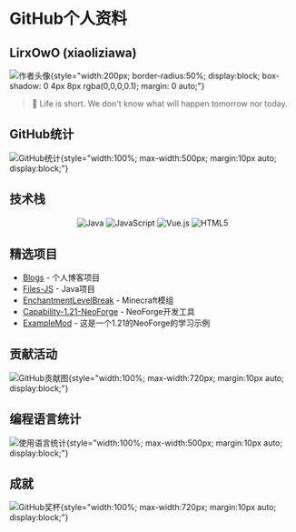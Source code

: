 # GitHub个人资料

## LirxOwO (xiaoliziawa)

![作者头像](https://avatars.githubusercontent.com/u/123848041?v=4){style="width:200px; border-radius:50%; display:block; box-shadow: 0 4px 8px rgba(0,0,0,0.1); margin: 0 auto;"}

> 🌹 Life is short. We don't know what will happen tomorrow nor today.

## GitHub统计

![GitHub统计](https://github-readme-stats.vercel.app/api?username=xiaoliziawa&show_icons=true&theme=radical){style="width:100%; max-width:500px; margin:10px auto; display:block;"}

## 技术栈

<div style="text-align:center; margin:20px 0;">
  
![Java](https://img.shields.io/badge/Java-ED8B00?style=for-the-badge&logo=openjdk&logoColor=white)
![JavaScript](https://img.shields.io/badge/JavaScript-F7DF1E?style=for-the-badge&logo=javascript&logoColor=black)
![Vue.js](https://img.shields.io/badge/Vue.js-35495E?style=for-the-badge&logo=vue.js&logoColor=4FC08D)
![HTML5](https://img.shields.io/badge/HTML5-E34F26?style=for-the-badge&logo=html5&logoColor=white)

</div>

## 精选项目

- [Blogs](https://github.com/xiaoliziawa/Blogs) - 个人博客项目
- [Files-JS](https://github.com/xiaoliziawa/Files-JS) - Java项目
- [EnchantmentLevelBreak](https://github.com/xiaoliziawa/EnchantmentLevelBreak) - Minecraft模组
- [Capability-1.21-NeoForge](https://github.com/xiaoliziawa/Capability-1.21-NeoForge) - NeoForge开发工具
- [ExampleMod](https://github.com/xiaoliziawa/ExampleMod) - 这是一个1.21的NeoForge的学习示例

## 贡献活动

![GitHub贡献图](https://github-readme-activity-graph.vercel.app/graph?username=xiaoliziawa&theme=react-dark){style="width:100%; max-width:720px; margin:10px auto; display:block;"}

## 编程语言统计

![使用语言统计](https://github-readme-stats.vercel.app/api/top-langs/?username=xiaoliziawa&layout=compact&theme=radical){style="width:100%; max-width:500px; margin:10px auto; display:block;"}

## 成就

![GitHub奖杯](https://github-profile-trophy.vercel.app/?username=xiaoliziawa&theme=onedark){style="width:100%; max-width:720px; margin:10px auto; display:block;"} 